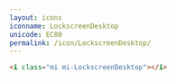 ```yaml
---
layout: icons
iconname: LockscreenDesktop
unicode: EC80
permalink: /icon/LockscreenDesktop/
---
```


``` html
<i class="mi mi-LockscreenDesktop"></i>
```
